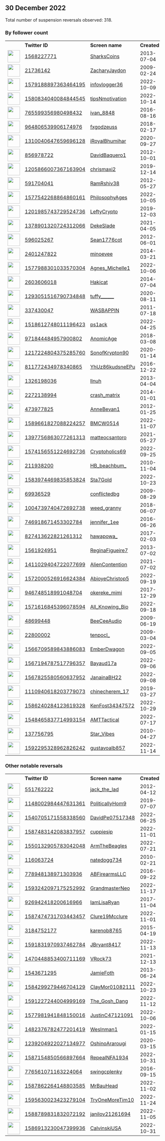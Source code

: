 
## 30 December 2022
Total number of suspension reversals observed: 318.

### By follower count
<table><tr><th></th><th align="left">Twitter ID</th><th align="left">Screen name</th>
<th align="left">Created</th><th align="left">Status</th><th align="left">Suspended</th><th align="left">Followers</th>
<tr><td><a href="https://pbs.twimg.com/profile_images/1559735540651593728/IsKZtI4z_normal.jpg"><img src="https://pbs.twimg.com/profile_images/1559735540651593728/IsKZtI4z_normal.jpg" width="40px" height="40px" align="center"/></a></td><td><a href="https://twitter.com/intent/user?user_id=1568227771">1568227771</a></td><td><a href="https://twitter.com/SharksCoins">SharksCoins</a></td><td>2013-07-04</td><td align="center"></td><td>2022-12-06</td><td>128338</td></tr>
<tr><td><a href="https://pbs.twimg.com/profile_images/1197964255842258946/UnQlCgc__normal.jpg"><img src="https://pbs.twimg.com/profile_images/1197964255842258946/UnQlCgc__normal.jpg" width="40px" height="40px" align="center"/></a></td><td><a href="https://twitter.com/intent/user?user_id=21736142">21736142</a></td><td><a href="https://twitter.com/ZacharyJaydon">ZacharyJaydon</a></td><td>2009-02-24</td><td align="center"></td><td></td><td>50733</td></tr>
<tr><td><a href="https://pbs.twimg.com/profile_images/1584670808810688516/gN4jRZul_normal.jpg"><img src="https://pbs.twimg.com/profile_images/1584670808810688516/gN4jRZul_normal.jpg" width="40px" height="40px" align="center"/></a></td><td><a href="https://twitter.com/intent/user?user_id=1579188897363464195">1579188897363464195</a></td><td><a href="https://twitter.com/infovlogger36">infovlogger36</a></td><td>2022-10-09</td><td align="center"></td><td>2022-12-06</td><td>45223</td></tr>
<tr><td><a href="https://pbs.twimg.com/profile_images/1603218443632640000/b_nVkqib_normal.jpg"><img src="https://pbs.twimg.com/profile_images/1603218443632640000/b_nVkqib_normal.jpg" width="40px" height="40px" align="center"/></a></td><td><a href="https://twitter.com/intent/user?user_id=1580834040084844545">1580834040084844545</a></td><td><a href="https://twitter.com/tipsNmotivation">tipsNmotivation</a></td><td>2022-10-14</td><td align="center"></td><td>2022-12-25</td><td>40370</td></tr>
<tr><td><a href="https://pbs.twimg.com/profile_images/1395876933481738241/67fJaQyU_normal.jpg"><img src="https://pbs.twimg.com/profile_images/1395876933481738241/67fJaQyU_normal.jpg" width="40px" height="40px" align="center"/></a></td><td><a href="https://twitter.com/intent/user?user_id=765599356980498432">765599356980498432</a></td><td><a href="https://twitter.com/ivan_8848">ivan_8848</a></td><td>2016-08-16</td><td align="center"></td><td>2022-12-26</td><td>34268</td></tr>
<tr><td><a href="https://pbs.twimg.com/profile_images/1608029863092572162/Wc_YYg4p_normal.jpg"><img src="https://pbs.twimg.com/profile_images/1608029863092572162/Wc_YYg4p_normal.jpg" width="40px" height="40px" align="center"/></a></td><td><a href="https://twitter.com/intent/user?user_id=964806539906174976">964806539906174976</a></td><td><a href="https://twitter.com/fxgodzeuss">fxgodzeuss</a></td><td>2018-02-17</td><td align="center"></td><td>2022-12-01</td><td>25550</td></tr>
<tr><td><a href="https://pbs.twimg.com/profile_images/1608060852036591616/MOZjnUe2_normal.jpg"><img src="https://pbs.twimg.com/profile_images/1608060852036591616/MOZjnUe2_normal.jpg" width="40px" height="40px" align="center"/></a></td><td><a href="https://twitter.com/intent/user?user_id=1310040647659696128">1310040647659696128</a></td><td><a href="https://twitter.com/iRoyalBhumihar">iRoyalBhumihar</a></td><td>2020-09-27</td><td align="center"></td><td></td><td>24429</td></tr>
<tr><td><a href="https://pbs.twimg.com/profile_images/1513309175689924614/FGRURePC_normal.jpg"><img src="https://pbs.twimg.com/profile_images/1513309175689924614/FGRURePC_normal.jpg" width="40px" height="40px" align="center"/></a></td><td><a href="https://twitter.com/intent/user?user_id=856978722">856978722</a></td><td><a href="https://twitter.com/DavidBaquero1">DavidBaquero1</a></td><td>2012-10-01</td><td align="center"></td><td>2022-12-17</td><td>22028</td></tr>
<tr><td><a href="https://pbs.twimg.com/profile_images/1363047007728922627/VpHf-mCh_normal.jpg"><img src="https://pbs.twimg.com/profile_images/1363047007728922627/VpHf-mCh_normal.jpg" width="40px" height="40px" align="center"/></a></td><td><a href="https://twitter.com/intent/user?user_id=1205866007367163904">1205866007367163904</a></td><td><a href="https://twitter.com/chrismaxi2">chrismaxi2</a></td><td>2019-12-14</td><td align="center"></td><td>2022-12-25</td><td>11651</td></tr>
<tr><td><a href="https://pbs.twimg.com/profile_images/1590570046706810880/dec6IYMh_normal.jpg"><img src="https://pbs.twimg.com/profile_images/1590570046706810880/dec6IYMh_normal.jpg" width="40px" height="40px" align="center"/></a></td><td><a href="https://twitter.com/intent/user?user_id=591704041">591704041</a></td><td><a href="https://twitter.com/RamRshiv38">RamRshiv38</a></td><td>2012-05-27</td><td align="center"></td><td>2022-12-19</td><td>8760</td></tr>
<tr><td><a href="https://pbs.twimg.com/profile_images/1597543257986039808/NyNLeuQh_normal.jpg"><img src="https://pbs.twimg.com/profile_images/1597543257986039808/NyNLeuQh_normal.jpg" width="40px" height="40px" align="center"/></a></td><td><a href="https://twitter.com/intent/user?user_id=1577542268864860161">1577542268864860161</a></td><td><a href="https://twitter.com/PhilosophyAges">PhilosophyAges</a></td><td>2022-10-05</td><td align="center"></td><td>2022-12-19</td><td>7331</td></tr>
<tr><td><a href="https://pbs.twimg.com/profile_images/1240714908154523649/l5KHTNC0_normal.jpg"><img src="https://pbs.twimg.com/profile_images/1240714908154523649/l5KHTNC0_normal.jpg" width="40px" height="40px" align="center"/></a></td><td><a href="https://twitter.com/intent/user?user_id=1201985743729524736">1201985743729524736</a></td><td><a href="https://twitter.com/LeftyCrypto">LeftyCrypto</a></td><td>2019-12-03</td><td align="center"></td><td>2022-12-29</td><td>7120</td></tr>
<tr><td><a href="https://pbs.twimg.com/profile_images/1586041545358204928/mcOT497y_normal.jpg"><img src="https://pbs.twimg.com/profile_images/1586041545358204928/mcOT497y_normal.jpg" width="40px" height="40px" align="center"/></a></td><td><a href="https://twitter.com/intent/user?user_id=1378901320724312066">1378901320724312066</a></td><td><a href="https://twitter.com/DekeSlade">DekeSlade</a></td><td>2021-04-05</td><td align="center"></td><td></td><td>4434</td></tr>
<tr><td><a href="https://pbs.twimg.com/profile_images/1390090148457684997/74tokiV1_normal.jpg"><img src="https://pbs.twimg.com/profile_images/1390090148457684997/74tokiV1_normal.jpg" width="40px" height="40px" align="center"/></a></td><td><a href="https://twitter.com/intent/user?user_id=596025267">596025267</a></td><td><a href="https://twitter.com/Sean1776cot">Sean1776cot</a></td><td>2012-06-01</td><td align="center"></td><td>2022-07-16</td><td>4222</td></tr>
<tr><td><a href="https://pbs.twimg.com/profile_images/1547420163594588160/n5Ws6eJQ_normal.jpg"><img src="https://pbs.twimg.com/profile_images/1547420163594588160/n5Ws6eJQ_normal.jpg" width="40px" height="40px" align="center"/></a></td><td><a href="https://twitter.com/intent/user?user_id=2401247822">2401247822</a></td><td><a href="https://twitter.com/minoevee">minoevee</a></td><td>2014-03-21</td><td align="center"></td><td>2022-12-23</td><td>4119</td></tr>
<tr><td><a href="https://pbs.twimg.com/profile_images/1577992444800487425/zjN9UMbV_normal.jpg"><img src="https://pbs.twimg.com/profile_images/1577992444800487425/zjN9UMbV_normal.jpg" width="40px" height="40px" align="center"/></a></td><td><a href="https://twitter.com/intent/user?user_id=1577988301033570304">1577988301033570304</a></td><td><a href="https://twitter.com/Agnes_Michelle1">Agnes_Michelle1</a></td><td>2022-10-06</td><td align="center"></td><td>2022-11-17</td><td>3741</td></tr>
<tr><td><a href="https://pbs.twimg.com/profile_images/1319308329689165824/rxuxOxwM_normal.jpg"><img src="https://pbs.twimg.com/profile_images/1319308329689165824/rxuxOxwM_normal.jpg" width="40px" height="40px" align="center"/></a></td><td><a href="https://twitter.com/intent/user?user_id=2603606018">2603606018</a></td><td><a href="https://twitter.com/Hakicat">Hakicat</a></td><td>2014-07-04</td><td align="center"></td><td>2022-10-11</td><td>3494</td></tr>
<tr><td><a href="https://pbs.twimg.com/profile_images/1551860211320852480/SkujANWF_normal.jpg"><img src="https://pbs.twimg.com/profile_images/1551860211320852480/SkujANWF_normal.jpg" width="40px" height="40px" align="center"/></a></td><td><a href="https://twitter.com/intent/user?user_id=1293051516790734848">1293051516790734848</a></td><td><a href="https://twitter.com/tuffy______">tuffy______</a></td><td>2020-08-11</td><td align="center"></td><td>2022-12-18</td><td>3163</td></tr>
<tr><td><a href="https://pbs.twimg.com/profile_images/1226764341640216576/O-ro7-sM_normal.jpg"><img src="https://pbs.twimg.com/profile_images/1226764341640216576/O-ro7-sM_normal.jpg" width="40px" height="40px" align="center"/></a></td><td><a href="https://twitter.com/intent/user?user_id=337430047">337430047</a></td><td><a href="https://twitter.com/WASBAPPIN">WASBAPPIN</a></td><td>2011-07-18</td><td align="center"></td><td></td><td>2743</td></tr>
<tr><td><a href="https://pbs.twimg.com/profile_images/1543005905347805191/l3ocwfpO_normal.jpg"><img src="https://pbs.twimg.com/profile_images/1543005905347805191/l3ocwfpO_normal.jpg" width="40px" height="40px" align="center"/></a></td><td><a href="https://twitter.com/intent/user?user_id=1518612748011196423">1518612748011196423</a></td><td><a href="https://twitter.com/ps1ack">ps1ack</a></td><td>2022-04-25</td><td align="center"></td><td>2022-08-17</td><td>2234</td></tr>
<tr><td><a href="https://pbs.twimg.com/profile_images/971941301351362560/RGbWr9Hv_normal.jpg"><img src="https://pbs.twimg.com/profile_images/971941301351362560/RGbWr9Hv_normal.jpg" width="40px" height="40px" align="center"/></a></td><td><a href="https://twitter.com/intent/user?user_id=971844484957900802">971844484957900802</a></td><td><a href="https://twitter.com/AnomicAge">AnomicAge</a></td><td>2018-03-08</td><td align="center"></td><td></td><td>2222</td></tr>
<tr><td><a href="https://pbs.twimg.com/profile_images/1602504449225854982/TwX_kTcH_normal.jpg"><img src="https://pbs.twimg.com/profile_images/1602504449225854982/TwX_kTcH_normal.jpg" width="40px" height="40px" align="center"/></a></td><td><a href="https://twitter.com/intent/user?user_id=1217224804375285760">1217224804375285760</a></td><td><a href="https://twitter.com/SonofKrypton90">SonofKrypton90</a></td><td>2020-01-14</td><td align="center"></td><td>2022-05-04</td><td>2021</td></tr>
<tr><td><a href="https://pbs.twimg.com/profile_images/1577948080703508481/z02z2ja7_normal.jpg"><img src="https://pbs.twimg.com/profile_images/1577948080703508481/z02z2ja7_normal.jpg" width="40px" height="40px" align="center"/></a></td><td><a href="https://twitter.com/intent/user?user_id=811772434978340865">811772434978340865</a></td><td><a href="https://twitter.com/YhUz86kudsneEPu">YhUz86kudsneEPu</a></td><td>2016-12-22</td><td align="center"></td><td>2022-12-13</td><td>1849</td></tr>
<tr><td><a href="https://pbs.twimg.com/profile_images/1455572998430285828/WfrvemWr_normal.jpg"><img src="https://pbs.twimg.com/profile_images/1455572998430285828/WfrvemWr_normal.jpg" width="40px" height="40px" align="center"/></a></td><td><a href="https://twitter.com/intent/user?user_id=1326198036">1326198036</a></td><td><a href="https://twitter.com/llnuh">llnuh</a></td><td>2013-04-04</td><td align="center"></td><td>2022-05-23</td><td>1662</td></tr>
<tr><td><a href="https://pbs.twimg.com/profile_images/992454257184919553/eZyyQ2GK_normal.jpg"><img src="https://pbs.twimg.com/profile_images/992454257184919553/eZyyQ2GK_normal.jpg" width="40px" height="40px" align="center"/></a></td><td><a href="https://twitter.com/intent/user?user_id=2272138994">2272138994</a></td><td><a href="https://twitter.com/crash_matrix">crash_matrix</a></td><td>2014-01-01</td><td align="center"></td><td></td><td>1544</td></tr>
<tr><td><a href="https://pbs.twimg.com/profile_images/943170023736139776/ZD5y4R3N_normal.jpg"><img src="https://pbs.twimg.com/profile_images/943170023736139776/ZD5y4R3N_normal.jpg" width="40px" height="40px" align="center"/></a></td><td><a href="https://twitter.com/intent/user?user_id=473977825">473977825</a></td><td><a href="https://twitter.com/AnneBevan1">AnneBevan1</a></td><td>2012-01-25</td><td align="center"></td><td></td><td>1472</td></tr>
<tr><td><a href="https://pbs.twimg.com/profile_images/1601724223256465415/BBZ5L9mL_normal.jpg"><img src="https://pbs.twimg.com/profile_images/1601724223256465415/BBZ5L9mL_normal.jpg" width="40px" height="40px" align="center"/></a></td><td><a href="https://twitter.com/intent/user?user_id=1589661827088224257">1589661827088224257</a></td><td><a href="https://twitter.com/BMCW0514">BMCW0514</a></td><td>2022-11-07</td><td align="center"></td><td>2022-12-27</td><td>1370</td></tr>
<tr><td><a href="https://pbs.twimg.com/profile_images/1501999872039260192/7nHd6Bvm_normal.jpg"><img src="https://pbs.twimg.com/profile_images/1501999872039260192/7nHd6Bvm_normal.jpg" width="40px" height="40px" align="center"/></a></td><td><a href="https://twitter.com/intent/user?user_id=1397756863077261313">1397756863077261313</a></td><td><a href="https://twitter.com/matteocsantoro">matteocsantoro</a></td><td>2021-05-27</td><td align="center"></td><td>2022-12-17</td><td>1361</td></tr>
<tr><td><a href="https://pbs.twimg.com/profile_images/1589648584156119040/v8mq_AZr_normal.jpg"><img src="https://pbs.twimg.com/profile_images/1589648584156119040/v8mq_AZr_normal.jpg" width="40px" height="40px" align="center"/></a></td><td><a href="https://twitter.com/intent/user?user_id=1574156551224692736">1574156551224692736</a></td><td><a href="https://twitter.com/Cryptoholics69">Cryptoholics69</a></td><td>2022-09-25</td><td align="center"></td><td>2022-10-17</td><td>1348</td></tr>
<tr><td><a href="https://pbs.twimg.com/profile_images/1491871326570627075/GDM5UQrU_normal.jpg"><img src="https://pbs.twimg.com/profile_images/1491871326570627075/GDM5UQrU_normal.jpg" width="40px" height="40px" align="center"/></a></td><td><a href="https://twitter.com/intent/user?user_id=211938200">211938200</a></td><td><a href="https://twitter.com/HB_beachbum_">HB_beachbum_</a></td><td>2010-11-04</td><td align="center"></td><td>2022-12-09</td><td>1311</td></tr>
<tr><td><a href="https://pbs.twimg.com/profile_images/1606101889934069760/qXNUbymv_normal.jpg"><img src="https://pbs.twimg.com/profile_images/1606101889934069760/qXNUbymv_normal.jpg" width="40px" height="40px" align="center"/></a></td><td><a href="https://twitter.com/intent/user?user_id=1583974469835853824">1583974469835853824</a></td><td><a href="https://twitter.com/Sta7Gold">Sta7Gold</a></td><td>2022-10-23</td><td align="center"></td><td>2022-11-24</td><td>1227</td></tr>
<tr><td><a href="https://pbs.twimg.com/profile_images/1357879221394243584/d5jBZXQs_normal.jpg"><img src="https://pbs.twimg.com/profile_images/1357879221394243584/d5jBZXQs_normal.jpg" width="40px" height="40px" align="center"/></a></td><td><a href="https://twitter.com/intent/user?user_id=69936529">69936529</a></td><td><a href="https://twitter.com/conflictedbg">conflictedbg</a></td><td>2009-08-29</td><td align="center"></td><td>2022-12-04</td><td>1152</td></tr>
<tr><td><a href="https://pbs.twimg.com/profile_images/1547699274816704512/YzXNlCT4_normal.jpg"><img src="https://pbs.twimg.com/profile_images/1547699274816704512/YzXNlCT4_normal.jpg" width="40px" height="40px" align="center"/></a></td><td><a href="https://twitter.com/intent/user?user_id=1004739740472692738">1004739740472692738</a></td><td><a href="https://twitter.com/weed_granny">weed_granny</a></td><td>2018-06-07</td><td align="center"></td><td>2022-12-16</td><td>1114</td></tr>
<tr><td><a href="https://pbs.twimg.com/profile_images/817167287224586241/FxuxUYvd_normal.jpg"><img src="https://pbs.twimg.com/profile_images/817167287224586241/FxuxUYvd_normal.jpg" width="40px" height="40px" align="center"/></a></td><td><a href="https://twitter.com/intent/user?user_id=746918671453302784">746918671453302784</a></td><td><a href="https://twitter.com/jennifer_1ee">jennifer_1ee</a></td><td>2016-06-26</td><td align="center"></td><td>2022-12-21</td><td>1109</td></tr>
<tr><td><a href="https://pbs.twimg.com/profile_images/1274420518955950080/AVDmLN9w_normal.jpg"><img src="https://pbs.twimg.com/profile_images/1274420518955950080/AVDmLN9w_normal.jpg" width="40px" height="40px" align="center"/></a></td><td><a href="https://twitter.com/intent/user?user_id=827413622821261312">827413622821261312</a></td><td><a href="https://twitter.com/hawapowa_">hawapowa_</a></td><td>2017-02-03</td><td align="center"></td><td>2022-08-05</td><td>1108</td></tr>
<tr><td><a href="https://pbs.twimg.com/profile_images/1277286707449204740/ZlZXacDr_normal.jpg"><img src="https://pbs.twimg.com/profile_images/1277286707449204740/ZlZXacDr_normal.jpg" width="40px" height="40px" align="center"/></a></td><td><a href="https://twitter.com/intent/user?user_id=1561924951">1561924951</a></td><td><a href="https://twitter.com/ReginaFigueire7">ReginaFigueire7</a></td><td>2013-07-02</td><td align="center"></td><td>2022-09-21</td><td>1064</td></tr>
<tr><td><a href="https://pbs.twimg.com/profile_images/1604977630486401032/vT4JTi-C_normal.jpg"><img src="https://pbs.twimg.com/profile_images/1604977630486401032/vT4JTi-C_normal.jpg" width="40px" height="40px" align="center"/></a></td><td><a href="https://twitter.com/intent/user?user_id=1411029404722077699">1411029404722077699</a></td><td><a href="https://twitter.com/AlienContention">AlienContention</a></td><td>2021-07-02</td><td align="center"></td><td>2022-12-05</td><td>1054</td></tr>
<tr><td><a href="https://pbs.twimg.com/profile_images/1601110994679390209/XxF4aw8u_normal.jpg"><img src="https://pbs.twimg.com/profile_images/1601110994679390209/XxF4aw8u_normal.jpg" width="40px" height="40px" align="center"/></a></td><td><a href="https://twitter.com/intent/user?user_id=1572000526916624384">1572000526916624384</a></td><td><a href="https://twitter.com/AbioyeChristop5">AbioyeChristop5</a></td><td>2022-09-19</td><td align="center"></td><td>2022-10-27</td><td>961</td></tr>
<tr><td><a href="https://pbs.twimg.com/profile_images/1528998711489069056/L4OJiNJr_normal.jpg"><img src="https://pbs.twimg.com/profile_images/1528998711489069056/L4OJiNJr_normal.jpg" width="40px" height="40px" align="center"/></a></td><td><a href="https://twitter.com/intent/user?user_id=946748518991048704">946748518991048704</a></td><td><a href="https://twitter.com/okereke_mimi">okereke_mimi</a></td><td>2017-12-29</td><td align="center"></td><td>2022-11-07</td><td>960</td></tr>
<tr><td><a href="https://pbs.twimg.com/profile_images/1571618514976505863/dI2irCXb_normal.jpg"><img src="https://pbs.twimg.com/profile_images/1571618514976505863/dI2irCXb_normal.jpg" width="40px" height="40px" align="center"/></a></td><td><a href="https://twitter.com/intent/user?user_id=1571616845396078594">1571616845396078594</a></td><td><a href="https://twitter.com/All_Knowing_Bio">All_Knowing_Bio</a></td><td>2022-09-18</td><td align="center"></td><td>2022-12-13</td><td>865</td></tr>
<tr><td><a href="https://pbs.twimg.com/profile_images/1178681021136429056/Soamxhek_normal.jpg"><img src="https://pbs.twimg.com/profile_images/1178681021136429056/Soamxhek_normal.jpg" width="40px" height="40px" align="center"/></a></td><td><a href="https://twitter.com/intent/user?user_id=48699448">48699448</a></td><td><a href="https://twitter.com/BeeCeeAudio">BeeCeeAudio</a></td><td>2009-06-19</td><td align="center"></td><td></td><td>847</td></tr>
<tr><td><a href="https://pbs.twimg.com/profile_images/1604185441581895683/cROPAju8_normal.jpg"><img src="https://pbs.twimg.com/profile_images/1604185441581895683/cROPAju8_normal.jpg" width="40px" height="40px" align="center"/></a></td><td><a href="https://twitter.com/intent/user?user_id=22800002">22800002</a></td><td><a href="https://twitter.com/tenpocI_">tenpocI_</a></td><td>2009-03-04</td><td align="center"></td><td>2022-12-18</td><td>830</td></tr>
<tr><td><a href="https://pbs.twimg.com/profile_images/1600414767742701568/KWMdv_Ex_normal.jpg"><img src="https://pbs.twimg.com/profile_images/1600414767742701568/KWMdv_Ex_normal.jpg" width="40px" height="40px" align="center"/></a></td><td><a href="https://twitter.com/intent/user?user_id=1566709589843886083">1566709589843886083</a></td><td><a href="https://twitter.com/EmberDwagon">EmberDwagon</a></td><td>2022-09-05</td><td align="center">🔒</td><td>2022-12-09</td><td>756</td></tr>
<tr><td><a href="https://pbs.twimg.com/profile_images/1585390277010882563/7fySqwmr_normal.jpg"><img src="https://pbs.twimg.com/profile_images/1585390277010882563/7fySqwmr_normal.jpg" width="40px" height="40px" align="center"/></a></td><td><a href="https://twitter.com/intent/user?user_id=1567194787517796357">1567194787517796357</a></td><td><a href="https://twitter.com/Bayaud17a">Bayaud17a</a></td><td>2022-09-06</td><td align="center"></td><td>2022-12-22</td><td>735</td></tr>
<tr><td><a href="https://pbs.twimg.com/profile_images/1568179128469278720/FfHPmQzg_normal.jpg"><img src="https://pbs.twimg.com/profile_images/1568179128469278720/FfHPmQzg_normal.jpg" width="40px" height="40px" align="center"/></a></td><td><a href="https://twitter.com/intent/user?user_id=1567825580560637952">1567825580560637952</a></td><td><a href="https://twitter.com/JanainaBH22">JanainaBH22</a></td><td>2022-09-08</td><td align="center"></td><td>2022-11-19</td><td>709</td></tr>
<tr><td><a href="https://pbs.twimg.com/profile_images/1608735971633242113/JfOfS_2M_normal.jpg"><img src="https://pbs.twimg.com/profile_images/1608735971633242113/JfOfS_2M_normal.jpg" width="40px" height="40px" align="center"/></a></td><td><a href="https://twitter.com/intent/user?user_id=1110940618203779073">1110940618203779073</a></td><td><a href="https://twitter.com/chinecherem_17">chinecherem_17</a></td><td>2019-03-27</td><td align="center"></td><td>2022-08-21</td><td>671</td></tr>
<tr><td><a href="https://pbs.twimg.com/profile_images/1587211480893902848/vDnp6-Yo_normal.jpg"><img src="https://pbs.twimg.com/profile_images/1587211480893902848/vDnp6-Yo_normal.jpg" width="40px" height="40px" align="center"/></a></td><td><a href="https://twitter.com/intent/user?user_id=1586240284123619328">1586240284123619328</a></td><td><a href="https://twitter.com/KenFost34347572">KenFost34347572</a></td><td>2022-10-29</td><td align="center"></td><td>2022-12-29</td><td>615</td></tr>
<tr><td><a href="https://pbs.twimg.com/profile_images/1600198481393614872/2nWffHq-_normal.jpg"><img src="https://pbs.twimg.com/profile_images/1600198481393614872/2nWffHq-_normal.jpg" width="40px" height="40px" align="center"/></a></td><td><a href="https://twitter.com/intent/user?user_id=1548465837714993154">1548465837714993154</a></td><td><a href="https://twitter.com/AMTTactical">AMTTactical</a></td><td>2022-07-17</td><td align="center"></td><td>2022-12-27</td><td>570</td></tr>
<tr><td><a href="https://pbs.twimg.com/profile_images/1172791729898098688/1OFi4N3e_normal.jpg"><img src="https://pbs.twimg.com/profile_images/1172791729898098688/1OFi4N3e_normal.jpg" width="40px" height="40px" align="center"/></a></td><td><a href="https://twitter.com/intent/user?user_id=137756795">137756795</a></td><td><a href="https://twitter.com/Star_Vibes">Star_Vibes</a></td><td>2010-04-27</td><td align="center"></td><td>2022-12-29</td><td>563</td></tr>
<tr><td><a href="https://pbs.twimg.com/profile_images/1594345098229301248/0KxTFMYb_normal.jpg"><img src="https://pbs.twimg.com/profile_images/1594345098229301248/0KxTFMYb_normal.jpg" width="40px" height="40px" align="center"/></a></td><td><a href="https://twitter.com/intent/user?user_id=1592295328962826242">1592295328962826242</a></td><td><a href="https://twitter.com/gustavoalb857">gustavoalb857</a></td><td>2022-11-14</td><td align="center"></td><td>2022-12-10</td><td>536</td></tr>
</table>

### Other notable reversals
<table><tr><th></th><th align="left">Twitter ID</th><th align="left">Screen name</th>
<th align="left">Created</th><th align="left">Status</th><th align="left">Suspended</th><th align="left">Followers</th>
<tr><td><a href="https://pbs.twimg.com/profile_images/1367737096778084355/JIHRg2nl_normal.jpg"><img src="https://pbs.twimg.com/profile_images/1367737096778084355/JIHRg2nl_normal.jpg" width="40px" height="40px" align="center"/></a></td><td><a href="https://twitter.com/intent/user?user_id=551762222">551762222</a></td><td><a href="https://twitter.com/jack_the_Iad">jack_the_Iad</a></td><td>2012-04-12</td><td align="center">🔒</td><td>2022-12-18</td><td>355</td></tr>
<tr><td><a href="https://pbs.twimg.com/profile_images/1149301017508569088/ZDkYDHpH_normal.jpg"><img src="https://pbs.twimg.com/profile_images/1149301017508569088/ZDkYDHpH_normal.jpg" width="40px" height="40px" align="center"/></a></td><td><a href="https://twitter.com/intent/user?user_id=1148002984447631361">1148002984447631361</a></td><td><a href="https://twitter.com/PoliticallyHom9">PoliticallyHom9</a></td><td>2019-07-07</td><td align="center"></td><td>2022-12-22</td><td>209</td></tr>
<tr><td><a href="https://abs.twimg.com/sticky/default_profile_images/default_profile_normal.png"><img src="https://abs.twimg.com/sticky/default_profile_images/default_profile_normal.png" width="40px" height="40px" align="center"/></a></td><td><a href="https://twitter.com/intent/user?user_id=1540705171558338560">1540705171558338560</a></td><td><a href="https://twitter.com/DavidPe07517348">DavidPe07517348</a></td><td>2022-06-25</td><td align="center"></td><td>2022-12-16</td><td>135</td></tr>
<tr><td><a href="https://pbs.twimg.com/profile_images/1598514250183385088/hF78QGKZ_normal.jpg"><img src="https://pbs.twimg.com/profile_images/1598514250183385088/hF78QGKZ_normal.jpg" width="40px" height="40px" align="center"/></a></td><td><a href="https://twitter.com/intent/user?user_id=1587483142083837957">1587483142083837957</a></td><td><a href="https://twitter.com/cuppiesip">cuppiesip</a></td><td>2022-11-01</td><td align="center"></td><td>2022-12-28</td><td>203</td></tr>
<tr><td><a href="https://pbs.twimg.com/profile_images/1601347417928089600/M9qk5IGt_normal.jpg"><img src="https://pbs.twimg.com/profile_images/1601347417928089600/M9qk5IGt_normal.jpg" width="40px" height="40px" align="center"/></a></td><td><a href="https://twitter.com/intent/user?user_id=1550132905783042048">1550132905783042048</a></td><td><a href="https://twitter.com/ArmTheBeagles">ArmTheBeagles</a></td><td>2022-07-21</td><td align="center"></td><td>2022-12-24</td><td>59</td></tr>
<tr><td><a href="https://pbs.twimg.com/profile_images/1086329990638034944/Z80xms6e_normal.jpg"><img src="https://pbs.twimg.com/profile_images/1086329990638034944/Z80xms6e_normal.jpg" width="40px" height="40px" align="center"/></a></td><td><a href="https://twitter.com/intent/user?user_id=116063724">116063724</a></td><td><a href="https://twitter.com/natedogg734">natedogg734</a></td><td>2010-02-21</td><td align="center"></td><td>2022-12-05</td><td>163</td></tr>
<tr><td><a href="https://pbs.twimg.com/profile_images/1593383012686782466/AUXfu-zG_normal.jpg"><img src="https://pbs.twimg.com/profile_images/1593383012686782466/AUXfu-zG_normal.jpg" width="40px" height="40px" align="center"/></a></td><td><a href="https://twitter.com/intent/user?user_id=778948138971303936">778948138971303936</a></td><td><a href="https://twitter.com/ABFirearmsLLC">ABFirearmsLLC</a></td><td>2016-09-22</td><td align="center"></td><td>2022-12-06</td><td>67</td></tr>
<tr><td><a href="https://pbs.twimg.com/profile_images/1594435567126806528/aDkLy5Hx_normal.jpg"><img src="https://pbs.twimg.com/profile_images/1594435567126806528/aDkLy5Hx_normal.jpg" width="40px" height="40px" align="center"/></a></td><td><a href="https://twitter.com/intent/user?user_id=1593242097175252992">1593242097175252992</a></td><td><a href="https://twitter.com/GrandmasterNeo">GrandmasterNeo</a></td><td>2022-11-17</td><td align="center"></td><td>2022-12-16</td><td>0</td></tr>
<tr><td><a href="https://pbs.twimg.com/profile_images/1490504748616794115/glWIRxD3_normal.jpg"><img src="https://pbs.twimg.com/profile_images/1490504748616794115/glWIRxD3_normal.jpg" width="40px" height="40px" align="center"/></a></td><td><a href="https://twitter.com/intent/user?user_id=926942418200616966">926942418200616966</a></td><td><a href="https://twitter.com/IamLisaRyan">IamLisaRyan</a></td><td>2017-11-04</td><td align="center"></td><td>2022-12-23</td><td>29</td></tr>
<tr><td><a href="https://pbs.twimg.com/profile_images/1589264560913092616/sOWDXnTx_normal.jpg"><img src="https://pbs.twimg.com/profile_images/1589264560913092616/sOWDXnTx_normal.jpg" width="40px" height="40px" align="center"/></a></td><td><a href="https://twitter.com/intent/user?user_id=1587474731703443457">1587474731703443457</a></td><td><a href="https://twitter.com/Clure19Mcclure">Clure19Mcclure</a></td><td>2022-11-01</td><td align="center"></td><td>2022-12-22</td><td>71</td></tr>
<tr><td><a href="https://pbs.twimg.com/profile_images/1347373304714326016/Sr8gLos2_normal.jpg"><img src="https://pbs.twimg.com/profile_images/1347373304714326016/Sr8gLos2_normal.jpg" width="40px" height="40px" align="center"/></a></td><td><a href="https://twitter.com/intent/user?user_id=3184752177">3184752177</a></td><td><a href="https://twitter.com/karenob8765">karenob8765</a></td><td>2015-04-19</td><td align="center"></td><td>2022-12-03</td><td>30</td></tr>
<tr><td><a href="https://pbs.twimg.com/profile_images/1591851504822063105/pZxN7W1p_normal.jpg"><img src="https://pbs.twimg.com/profile_images/1591851504822063105/pZxN7W1p_normal.jpg" width="40px" height="40px" align="center"/></a></td><td><a href="https://twitter.com/intent/user?user_id=1591831970937462784">1591831970937462784</a></td><td><a href="https://twitter.com/JBryant8417">JBryant8417</a></td><td>2022-11-13</td><td align="center"></td><td>2022-12-25</td><td>196</td></tr>
<tr><td><a href="https://pbs.twimg.com/profile_images/1473511790025723905/cqNrgCiK_normal.jpg"><img src="https://pbs.twimg.com/profile_images/1473511790025723905/cqNrgCiK_normal.jpg" width="40px" height="40px" align="center"/></a></td><td><a href="https://twitter.com/intent/user?user_id=1470448853400711169">1470448853400711169</a></td><td><a href="https://twitter.com/VRock73">VRock73</a></td><td>2021-12-13</td><td align="center"></td><td>2022-12-25</td><td>412</td></tr>
<tr><td><a href="https://pbs.twimg.com/profile_images/1452968928054026241/-o7cmAdo_normal.jpg"><img src="https://pbs.twimg.com/profile_images/1452968928054026241/-o7cmAdo_normal.jpg" width="40px" height="40px" align="center"/></a></td><td><a href="https://twitter.com/intent/user?user_id=1543671295">1543671295</a></td><td><a href="https://twitter.com/JamieFoth">JamieFoth</a></td><td>2013-06-24</td><td align="center"></td><td>2022-12-24</td><td>189</td></tr>
<tr><td><a href="https://pbs.twimg.com/profile_images/1595475881727770624/R1j6eoZ__normal.jpg"><img src="https://pbs.twimg.com/profile_images/1595475881727770624/R1j6eoZ__normal.jpg" width="40px" height="40px" align="center"/></a></td><td><a href="https://twitter.com/intent/user?user_id=1584299279446704129">1584299279446704129</a></td><td><a href="https://twitter.com/ClayMor01082111">ClayMor01082111</a></td><td>2022-10-23</td><td align="center"></td><td>2022-12-29</td><td>349</td></tr>
<tr><td><a href="https://pbs.twimg.com/profile_images/1591227409977704449/CYPpT40w_normal.jpg"><img src="https://pbs.twimg.com/profile_images/1591227409977704449/CYPpT40w_normal.jpg" width="40px" height="40px" align="center"/></a></td><td><a href="https://twitter.com/intent/user?user_id=1591227244004999169">1591227244004999169</a></td><td><a href="https://twitter.com/The_Gosh_Dang">The_Gosh_Dang</a></td><td>2022-11-12</td><td align="center"></td><td>2022-12-29</td><td>8</td></tr>
<tr><td><a href="https://pbs.twimg.com/profile_images/1577982149130690560/oXKWdHCF_normal.png"><img src="https://pbs.twimg.com/profile_images/1577982149130690560/oXKWdHCF_normal.png" width="40px" height="40px" align="center"/></a></td><td><a href="https://twitter.com/intent/user?user_id=1577981941848150016">1577981941848150016</a></td><td><a href="https://twitter.com/JustinC47121091">JustinC47121091</a></td><td>2022-10-06</td><td align="center"></td><td>2022-12-07</td><td>19</td></tr>
<tr><td><a href="https://pbs.twimg.com/profile_images/1569322263182196737/98HbGnMu_normal.jpg"><img src="https://pbs.twimg.com/profile_images/1569322263182196737/98HbGnMu_normal.jpg" width="40px" height="40px" align="center"/></a></td><td><a href="https://twitter.com/intent/user?user_id=1482376782477201419">1482376782477201419</a></td><td><a href="https://twitter.com/WesInman1">WesInman1</a></td><td>2022-01-15</td><td align="center"></td><td>2022-12-06</td><td>179</td></tr>
<tr><td><a href="https://pbs.twimg.com/profile_images/1595234584685314048/Zk7hpvv3_normal.jpg"><img src="https://pbs.twimg.com/profile_images/1595234584685314048/Zk7hpvv3_normal.jpg" width="40px" height="40px" align="center"/></a></td><td><a href="https://twitter.com/intent/user?user_id=1239204922027134977">1239204922027134977</a></td><td><a href="https://twitter.com/OshinoArarougi">OshinoArarougi</a></td><td>2020-03-15</td><td align="center"></td><td>2022-12-23</td><td>249</td></tr>
<tr><td><a href="https://pbs.twimg.com/profile_images/1588283701552566273/RDY4RG9__normal.jpg"><img src="https://pbs.twimg.com/profile_images/1588283701552566273/RDY4RG9__normal.jpg" width="40px" height="40px" align="center"/></a></td><td><a href="https://twitter.com/intent/user?user_id=1587154850566897664">1587154850566897664</a></td><td><a href="https://twitter.com/RepealNFA1934">RepealNFA1934</a></td><td>2022-10-31</td><td align="center"></td><td>2022-12-29</td><td>42</td></tr>
<tr><td><a href="https://pbs.twimg.com/profile_images/1571099698898915328/9vhsxOMM_normal.jpg"><img src="https://pbs.twimg.com/profile_images/1571099698898915328/9vhsxOMM_normal.jpg" width="40px" height="40px" align="center"/></a></td><td><a href="https://twitter.com/intent/user?user_id=776561071163224064">776561071163224064</a></td><td><a href="https://twitter.com/swingcplenky">swingcplenky</a></td><td>2016-09-15</td><td align="center"></td><td>2022-12-03</td><td>256</td></tr>
<tr><td><a href="https://pbs.twimg.com/profile_images/1587862484446322692/PicjWt7V_normal.jpg"><img src="https://pbs.twimg.com/profile_images/1587862484446322692/PicjWt7V_normal.jpg" width="40px" height="40px" align="center"/></a></td><td><a href="https://twitter.com/intent/user?user_id=1587862264148803585">1587862264148803585</a></td><td><a href="https://twitter.com/MrBauHead">MrBauHead</a></td><td>2022-11-02</td><td align="center"></td><td>2022-12-16</td><td>1</td></tr>
<tr><td><a href="https://pbs.twimg.com/profile_images/1596910627976519681/EHOViRnC_normal.jpg"><img src="https://pbs.twimg.com/profile_images/1596910627976519681/EHOViRnC_normal.jpg" width="40px" height="40px" align="center"/></a></td><td><a href="https://twitter.com/intent/user?user_id=1595630023423279104">1595630023423279104</a></td><td><a href="https://twitter.com/TryOneMoreTim10">TryOneMoreTim10</a></td><td>2022-11-24</td><td align="center"></td><td>2022-12-25</td><td>79</td></tr>
<tr><td><a href="https://pbs.twimg.com/profile_images/1588790140780314624/vEL9_v9F_normal.jpg"><img src="https://pbs.twimg.com/profile_images/1588790140780314624/vEL9_v9F_normal.jpg" width="40px" height="40px" align="center"/></a></td><td><a href="https://twitter.com/intent/user?user_id=1588789831832072192">1588789831832072192</a></td><td><a href="https://twitter.com/janilov21261694">janilov21261694</a></td><td>2022-11-05</td><td align="center"></td><td>2022-12-05</td><td>218</td></tr>
<tr><td><a href="https://pbs.twimg.com/profile_images/1586913312142401536/NosvIjvg_normal.jpg"><img src="https://pbs.twimg.com/profile_images/1586913312142401536/NosvIjvg_normal.jpg" width="40px" height="40px" align="center"/></a></td><td><a href="https://twitter.com/intent/user?user_id=1586913230047399936">1586913230047399936</a></td><td><a href="https://twitter.com/CalvinskiUSA">CalvinskiUSA</a></td><td>2022-10-31</td><td align="center"></td><td>2022-12-16</td><td>6</td></tr>
</table>
